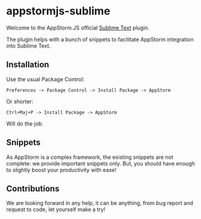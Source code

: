 # appstormjs-sublime
Welcome to the AppStorm.JS official [Sublime Text](http://www.sublimetext.com/) plugin.

The plugin helps with a bunch of snippets to facilitate AppStorm integration into Sublime Text.


## Installation
Use the usual Package Control:
```
Preferences -> Package Control -> Install Package -> AppStorm
```

Or shorter:
```
Ctrl+Maj+P -> Install Package -> AppStorm
```


Will do the job.


## Snippets
As AppStorm is a complex framework, the existing snippets are not complete: we provide important snippets only. But, you should have enough to slightly boost your productivity with ease!


## Contributions
We are looking forward in any help, it can be anything, from bug report and request to code, let yourself make a try!